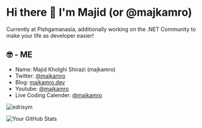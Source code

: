 # Hi there 👋 I'm Majid (or @majkamro)
 
Currently at Pishgamanasia, additionally working on the .NET Community to make your life as developer easier!

## 🤓 - ME

- Name: Majid Kholghi Shirazi (majkamro)
- Twitter: [@majkamro](https://twitter.com/majkamro)
- Blog: [majkamro.dev](https://majkamro.dev)
- Youtube: [@majkamro](https://www.youtube.com/@majkamro)
- Live Coding Calender: [@majkamro](https://www.lu.ma/@majkamro)

<p align="left"> <img src="https://komarev.com/ghpvc/?username=majkamro&label=Profile%20views&color=0e75b6&style=flat" alt="edrisym" /> </p>

![Your GitHub Stats](https://github-readme-stats.vercel.app/api?username=majkamro&show_icons=true)

<!---
majkamro/ReadMe is a ✨ special ✨ repository because its `README.md` (this file) appears on your GitHub profile.
You can click the Preview link to take a look at your changes.
--->
